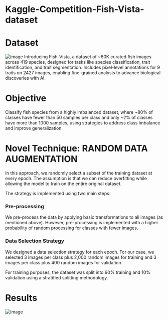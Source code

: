 # Kaggle-Competition-Fish-Vista-dataset

# Dataset
![image](https://github.com/user-attachments/assets/c8e293e3-d12c-4da7-8e95-455bffa9e421)
Introducing Fish-Vista, a dataset of ~60K curated fish images across 419 species, designed for tasks like species classification, trait identification, and trait segmentation. Includes pixel-level annotations for 9 traits on 2427 images, enabling fine-grained analysis to advance biological discoveries with AI.

# Objective
Classify fish species from a highly imbalanced dataset, where ~80% of classes have fewer than 50 samples per class and only ~2% of classes have more than 1000 samples, using strategies to address class imbalance and improve generalization.

# Novel Technique: RANDOM DATA AUGMENTATION  

In this approach, we randomly select a subset of the training dataset at every epoch. The assumption is that we can reduce overfitting while allowing the model to train on the entire original dataset.

The strategy is implemented using two main steps:  

### Pre-processing  
We pre-process the data by applying basic transformations to all images (as mentioned above). However, pre-processing is implemented with a higher probability of random processing for classes with fewer images.  

### Data Selection Strategy  
We designed a data selection strategy for each epoch. For our case, we selected 3 images per class plus 2,000 random images for training and 3 images per class plus 400 random images for validation.  

For training purposes, the dataset was split into 90% training and 10% validation using a stratified splitting methodology.  

# Results
![image](https://github.com/user-attachments/assets/2d3c2a24-7328-43d7-ada0-e7585717ea03)



